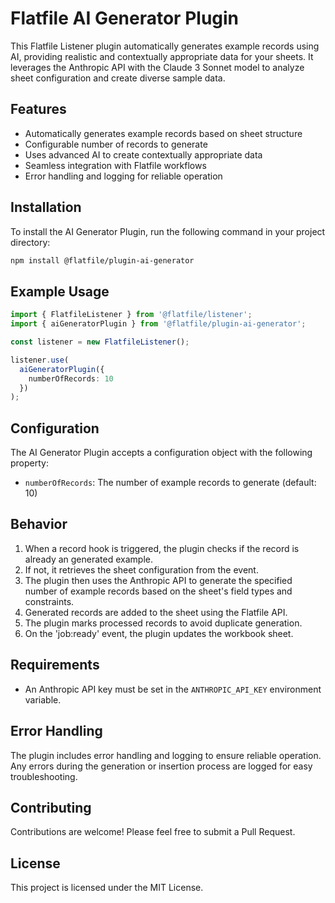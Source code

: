# Flatfile AI Generator Plugin

This Flatfile Listener plugin automatically generates example records using AI, providing realistic and contextually appropriate data for your sheets. It leverages the Anthropic API with the Claude 3 Sonnet model to analyze sheet configuration and create diverse sample data.

## Features

- Automatically generates example records based on sheet structure
- Configurable number of records to generate
- Uses advanced AI to create contextually appropriate data
- Seamless integration with Flatfile workflows
- Error handling and logging for reliable operation

## Installation

To install the AI Generator Plugin, run the following command in your project directory:

```bash
npm install @flatfile/plugin-ai-generator
```

## Example Usage

```typescript
import { FlatfileListener } from '@flatfile/listener';
import { aiGeneratorPlugin } from '@flatfile/plugin-ai-generator';

const listener = new FlatfileListener();

listener.use(
  aiGeneratorPlugin({
    numberOfRecords: 10
  })
);
```

## Configuration

The AI Generator Plugin accepts a configuration object with the following property:

- `numberOfRecords`: The number of example records to generate (default: 10)

## Behavior

1. When a record hook is triggered, the plugin checks if the record is already an generated example.
2. If not, it retrieves the sheet configuration from the event.
3. The plugin then uses the Anthropic API to generate the specified number of example records based on the sheet's field types and constraints.
4. Generated records are added to the sheet using the Flatfile API.
5. The plugin marks processed records to avoid duplicate generation.
6. On the 'job:ready' event, the plugin updates the workbook sheet.

## Requirements

- An Anthropic API key must be set in the `ANTHROPIC_API_KEY` environment variable.

## Error Handling

The plugin includes error handling and logging to ensure reliable operation. Any errors during the generation or insertion process are logged for easy troubleshooting.

## Contributing

Contributions are welcome! Please feel free to submit a Pull Request.

## License

This project is licensed under the MIT License.